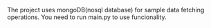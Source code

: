 The project uses mongoDB(nosql database) for sample data fetching operations.
You need to run main.py to use funcionality.
